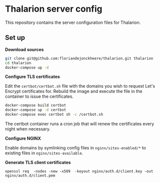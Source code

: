 # Thalarion server config

This repository contains the server configuration files for Thalarion.

## Set up

**Download sources**

```bash
git clone git@github.com:floriandejonckheere/thalarion.git thalarion
cd thalarion
docker-compose up -d
```

**Configure TLS certificates**

Edit the `certbot/certbot.sh` file with the domains you wish to request Let's Encrypt certificates for.
Rebuild the image and execute the file in the container to issue the certificates.

```bash
docker-compose build certbot
docker-compose up -d certbot
docker-compose exec certbot sh -c /certbot.sh
```

The certbot container runs a cron job that will renew the certificates every night when necessary.

**Configure NGINX**

Enable domains by symlinking config files in `nginx/sites-enabled/*` to existing files in `nginx/sites-available`.

**Generate TLS client certificates**

```
openssl req  -nodes -new -x509  -keyout nginx/auth.d/client.key -out nginx/auth.d/client.pem
```
